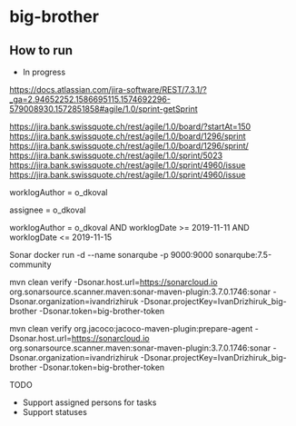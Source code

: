 # big-brother

## How to run

* In progress

https://docs.atlassian.com/jira-software/REST/7.3.1/?_ga=2.94652252.1586695115.1574692296-579008930.1572851858#agile/1.0/sprint-getSprint


https://jira.bank.swissquote.ch/rest/agile/1.0/board/?startAt=150
https://jira.bank.swissquote.ch/rest/agile/1.0/board/1296/sprint
https://jira.bank.swissquote.ch/rest/agile/1.0/board/1296/sprint/
https://jira.bank.swissquote.ch/rest/agile/1.0/sprint/5023
https://jira.bank.swissquote.ch/rest/agile/1.0/sprint/4960/issue
https://jira.bank.swissquote.ch/rest/agile/1.0/sprint/4960/issue


worklogAuthor = o_dkoval 

assignee = o_dkoval 

worklogAuthor = o_dkoval AND  worklogDate >=  2019-11-11 AND  worklogDate <= 2019-11-15


Sonar
docker run -d --name sonarqube -p 9000:9000 sonarqube:7.5-community

mvn clean verify -Dsonar.host.url=https://sonarcloud.io org.sonarsource.scanner.maven:sonar-maven-plugin:3.7.0.1746:sonar -Dsonar.organization=ivandrizhiruk -Dsonar.projectKey=IvanDrizhiruk_big-brother -Dsonar.token=big-brother-token

mvn clean verify org.jacoco:jacoco-maven-plugin:prepare-agent -Dsonar.host.url=https://sonarcloud.io org.sonarsource.scanner.maven:sonar-maven-plugin:3.7.0.1746:sonar -Dsonar.organization=ivandrizhiruk -Dsonar.projectKey=IvanDrizhiruk_big-brother -Dsonar.token=big-brother-token


TODO
- Support assigned persons for tasks
- Support statuses 